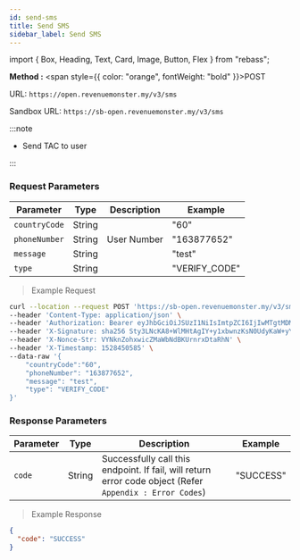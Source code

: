 ```yaml
---
id: send-sms
title: Send SMS
sidebar_label: Send SMS
---
```


import { Box, Heading, Text, Card, Image, Button, Flex } from "rebass";

**Method :** <span style={{ color: "orange", fontWeight: "bold" }}>POST</span><br/>

URL: `https://open.revenuemonster.my/v3/sms`<br/>

Sandbox URL: `https://sb-open.revenuemonster.my/v3/sms`

:::note

- Send TAC to user
<!-- - Send TAC or Promotional to user -->

:::

### Request Parameters

| Parameter     | Type   | Description | Example       |
| ------------- | ------ | ----------- | ------------- |
| `countryCode` | String |             | "60"          |
| `phoneNumber` | String | User Number | "163877652"   |
| `message`     | String |             | "test"        |
| `type`        | String |             | "VERIFY_CODE" |

<!-- :::note

- VERIFY_CODE ( Send tac code )
- PROMOTIONAL ( Send promotional message )

::: -->

> Example Request

```bash
curl --location --request POST 'https://sb-open.revenuemonster.my/v3/sms' \
--header 'Content-Type: application/json' \
--header 'Authorization: Bearer eyJhbGciOiJSUzI1NiIsImtpZCI6IjIwMTgtMDMtMTMiLCJ0eXAiOiJKV1QifQ.eyJhdWQiOlsiYXBpX2NsaWVudEBFaGNLQzA5QmRYUm9RMnhwWlc1MEVKTE42dFdBMG82MEx3Il0sImV4cCI6MTYwMzI1NDU2OSwiaWF0IjoxNjAwNjYyNTY5LCJpc3MiOiJodHRwczovL3NiLW9hdXRoLnJldmVudWVtb25zdGVyLm15IiwianRpIjoiRWh3S0VFOUJkWFJvUVdOalpYTnpWRzlyWlc0UTZNenR5b1RFckpzVyIsIm5iZiI6MTYwMDY2MjU2OSwic3ViIjoiRWhRS0NFMWxjbU5vWVc1MEVKWFZ6ZDN3cmFxVE9SSVFDZ1JWYzJWeUVJeUpxSXp2eU1QVmNRIn0.H3G6UDX7sR9EXtTMNs4Q2OHdhUGIhhCfdlAeOpywH4rDuVOcWXXwzF4Imbx8E7I10vFAJpwYZrEkCWCdCCw-WV11y9VT5kP6k75CeS-ZPMOLcKnC5iFT7vEi07r6ovwty9erlcZeXrtrmEIn3rnLva-dxSg3vZ2MyymoNDk-kV7ltXnkoWW4jtXRls6siLhxeY__8kXn2qa0ojVX4Nm6HmzN_vgi-RKSmToMgsdzTF94Y61QVBWhZfolD2-JpHx4qNlklcUdv8HOJ1QHHWpyoJytaJmvr3GJ5G399LbcTLwxB1p2qPg7z4hpoGNu4AP-ybRJVC3P9q9OscQYDNX-dA' \
--header 'X-Signature: sha256 Sty3LNcKA8+WlMHtAgIY+y1xbwnzKsN0UdyKaW+yYIgcTkBAtF7G5Lx251qQITURJ4wiXPDODxhs1nFVmBBing==' \
--header 'X-Nonce-Str: VYNknZohxwicZMaWbNdBKUrnrxDtaRhN' \
--header 'X-Timestamp: 1528450585' \
--data-raw '{
    "countryCode":"60",
    "phoneNumber": "163877652",
    "message": "test",
    "type": "VERIFY_CODE"
}'
```

### Response Parameters

| Parameter | Type   | Description                                                                                              | Example   |
| --------- | ------ | -------------------------------------------------------------------------------------------------------- | --------- |
| `code`    | String | Successfully call this endpoint. If fail, will return error code object (Refer `Appendix : Error Codes`) | "SUCCESS" |

> Example Response

```json
{
  "code": "SUCCESS"
}
```
